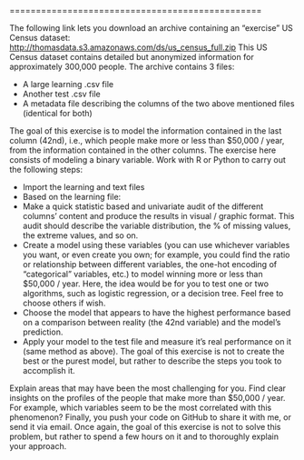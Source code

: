 ================================================

The following link lets you download an archive containing an “exercise” US Census dataset: http://thomasdata.s3.amazonaws.com/ds/us_census_full.zip
This US Census dataset contains detailed but anonymized information for approximately 300,000 people.
The archive contains 3 files: 

* A large learning .csv file
* Another test .csv file
* A metadata file describing the columns of the two above mentioned files (identical for both)

The goal of this exercise is to model the information contained in the last column (42nd), i.e., which people make more or less than $50,000 / year, from the information contained in the other columns. The exercise here consists of modeling a binary variable.
Work with R or Python to carry out the following steps:

* Import the learning and text files
* Based on the learning file:
* Make a quick statistic based and univariate audit of the different columns’ content and produce the results in visual / graphic format. This audit should describe the variable distribution, the % of missing values, the extreme values, and so on. 
* Create a model using these variables (you can use whichever variables you want, or even create you own; for example, you could find the ratio or relationship between different variables, the one-hot encoding of “categorical” variables, etc.) to model winning more or less than $50,000 / year. Here, the idea would be for you to test one or two algorithms, such as logistic regression, or a decision tree. Feel free to choose others if wish. 
* Choose the model that appears to have the highest performance based on a comparison between reality (the 42nd variable) and the model’s prediction. 
* Apply your model to the test file and measure it’s real performance on it (same method as above).
The goal of this exercise is not to create the best or the purest model, but rather to describe the steps you took to accomplish it.

Explain areas that may have been the most challenging for you.
Find clear insights on the profiles of the people that make more than $50,000 / year. For example, which variables seem to be the most correlated with this phenomenon?
Finally, you push your code on GitHub to share it with me, or send it via email.
Once again, the goal of this exercise is not to solve this problem, but rather to spend a few hours on it and to thoroughly explain your approach.

